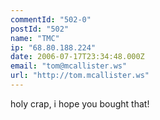 ```yaml
---
commentId: "502-0"
postId: "502"
name: "TMC"
ip: "68.80.188.224"
date: 2006-07-17T23:34:48.000Z
email: "tom@mcallister.ws"
url: "http://tom.mcallister.ws"
---
```

<p>holy crap, i hope you bought that!</p>